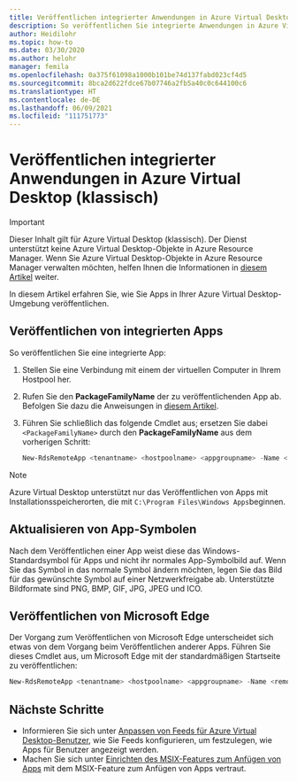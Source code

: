 ```yaml
---
title: Veröffentlichen integrierter Anwendungen in Azure Virtual Desktop (klassisch) – Azure
description: So veröffentlichen Sie integrierte Anwendungen in Azure Virtual Desktop (klassisch).
author: Heidilohr
ms.topic: how-to
ms.date: 03/30/2020
ms.author: helohr
manager: femila
ms.openlocfilehash: 0a375f61098a1000b101be74d137fabd023cf4d5
ms.sourcegitcommit: 8bca2d622fdce67b07746a2fb5a40c0c644100c6
ms.translationtype: HT
ms.contentlocale: de-DE
ms.lasthandoff: 06/09/2021
ms.locfileid: "111751773"
---
```

# <a name="publish-built-in-apps-in-azure-virtual-desktop-classic"></a>Veröffentlichen integrierter Anwendungen in Azure Virtual Desktop (klassisch)

>[!IMPORTANT]
>Dieser Inhalt gilt für Azure Virtual Desktop (klassisch). Der Dienst unterstützt keine Azure Virtual Desktop-Objekte in Azure Resource Manager. Wenn Sie Azure Virtual Desktop-Objekte in Azure Resource Manager verwalten möchten, helfen Ihnen die Informationen in [diesem Artikel](../publish-apps.md) weiter.

In diesem Artikel erfahren Sie, wie Sie Apps in Ihrer Azure Virtual Desktop-Umgebung veröffentlichen.

## <a name="publish-built-in-apps"></a>Veröffentlichen von integrierten Apps

So veröffentlichen Sie eine integrierte App:

1. Stellen Sie eine Verbindung mit einem der virtuellen Computer in Ihrem Hostpool her.
2. Rufen Sie den **PackageFamilyName** der zu veröffentlichenden App ab. Befolgen Sie dazu die Anweisungen in [diesem Artikel](/powershell/module/appx/get-appxpackage).
3. Führen Sie schließlich das folgende Cmdlet aus; ersetzen Sie dabei `<PackageFamilyName>` durch den **PackageFamilyName** aus dem vorherigen Schritt:

   ```powershell
   New-RdsRemoteApp <tenantname> <hostpoolname> <appgroupname> -Name <remoteappname> -FriendlyName <remoteappname> -FilePath "shell:appsFolder\<PackageFamilyName>!App"
   ```

>[!NOTE]
> Azure Virtual Desktop unterstützt nur das Veröffentlichen von Apps mit Installationsspeicherorten, die mit `C:\Program Files\Windows Apps`beginnen.

## <a name="update-app-icons"></a>Aktualisieren von App-Symbolen

Nach dem Veröffentlichen einer App weist diese das Windows-Standardsymbol für Apps und nicht ihr normales App-Symbolbild auf. Wenn Sie das Symbol in das normale Symbol ändern möchten, legen Sie das Bild für das gewünschte Symbol auf einer Netzwerkfreigabe ab. Unterstützte Bildformate sind PNG, BMP, GIF, JPG, JPEG und ICO.

## <a name="publish-microsoft-edge"></a>Veröffentlichen von Microsoft Edge

Der Vorgang zum Veröffentlichen von Microsoft Edge unterscheidet sich etwas von dem Vorgang beim Veröffentlichen anderer Apps. Führen Sie dieses Cmdlet aus, um Microsoft Edge mit der standardmäßigen Startseite zu veröffentlichen:

```powershell
New-RdsRemoteApp <tenantname> <hostpoolname> <appgroupname> -Name <remoteappname> -FriendlyName <remoteappname> -FilePath "shell:Appsfolder\Microsoft.MicrosoftEdge_8wekyb3d8bbwe!MicrosoftEdge"
```

## <a name="next-steps"></a>Nächste Schritte

- Informieren Sie sich unter [Anpassen von Feeds für Azure Virtual Desktop-Benutzer](customize-feed-virtual-desktop-users-2019.md), wie Sie Feeds konfigurieren, um festzulegen, wie Apps für Benutzer angezeigt werden.
- Machen Sie sich unter [Einrichten des MSIX-Features zum Anfügen von Apps](../app-attach.md) mit dem MSIX-Feature zum Anfügen von Apps vertraut.

